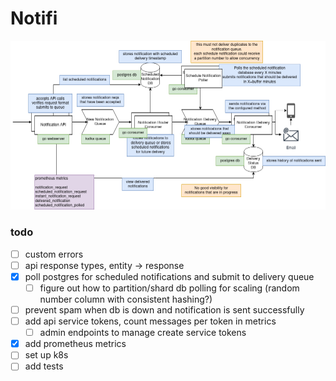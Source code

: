 # Notifi

![diagram.png](diagram.png)



### todo
- [ ] custom errors 
- [ ] api response types, entity -> response
- [x] poll postgres for scheduled notifications and submit to delivery queue
  - [ ] figure out how to partition/shard db polling for scaling (random number column with consistent hashing?)
- [ ] prevent spam when db is down and notification is sent successfully
- [ ] add api service tokens, count messages per token in metrics
  - [ ] admin endpoints to manage create service tokens
- [x] add prometheus metrics
- [ ] set up k8s
- [ ] add tests